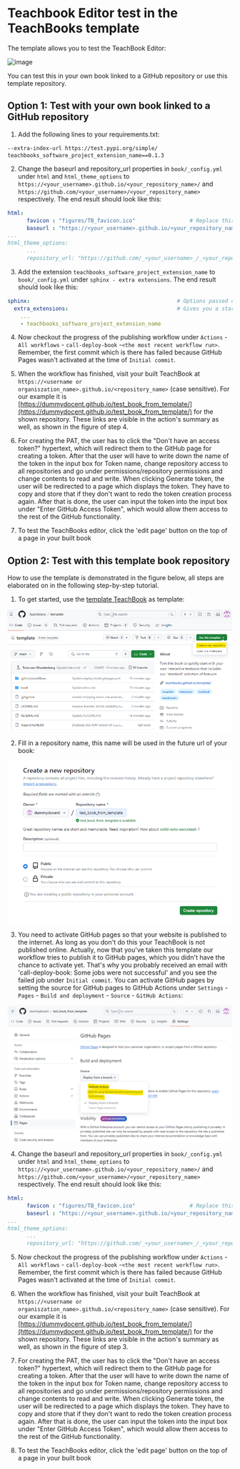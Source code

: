# Teachbook Editor test in the TeachBooks template

The template allows you to test the TeachBook Editor: 

![image](https://github.com/user-attachments/assets/506238db-2ec7-4241-86d7-3ab20f14e799)

You can test this in your own book linked to a GitHub repository or use this template repository.

## Option 1: Test with your own book linked to a GitHub repository

1. Add the following lines to your requirements.txt:

```
--extra-index-url https://test.pypi.org/simple/
teachbooks_software_project_extension_name==0.1.3
```

2. Change the baseurl and repository_url properties in `book/_config.yml` under `html` and `html_theme_options` to `https://<your_username>.github.io/<your_repository_name>/` and `https://github.com/<your_username>/<your_repository_name>` respectively. The end result should look like this:

```yaml
html:
      favicon : "figures/TB_favicon.ico"                 # Replace this with your own favicon
      baseurl : "https://<your_username>.github.io/<your_repository_name>/"
...
html_theme_options:
      ...
      repository_url: "https://github.com/_<your_username>_/_<your_repository_name>_"
```

3. Add the extension `teachbooks_software_project_extension_name` to `book/_config.yml` under `sphinx - extra extensions`. The end result should look like this:

```yaml
sphinx:                                              # Options passed on to the underlying sphinx-parser
  extra_extensions:                                  # Gives you a starter package of extensions to use in your book
    ...
    - teachbooks_software_project_extension_name
```

4.  Now checkout the progress of the publishing workflow under `Actions` - `All workflows` -  `call-deploy-book` -`<the most recent workflow run>`. Remember, the first commit which is there has failed because GitHub Pages wasn't activated at the time of `Initial commit`.

5. When the workflow has finished, visit your built TeachBook at `https://<username or organiszation_name>.github.io/<repository_name>` (case sensitive). For our example it is [https://dummydocent.github.io/test_book_from_template/](https://dummydocent.github.io/test_book_from_template/) for the shown repository. These links are visible in the action's summary as well, as shown in the figure of step 4.

5. For creating the PAT, the user has to click the "Don't have an access token?" hypertext, which will redirect them to the GitHub page for creating a token. After that the user will have to write down the name of the token in the input box for Token name, change repository access to all repositories and go under permissions/repository permissions and change contents to read and write. When clicking Generate token, the user will be redirected to a page which displays the token. They have to copy and store that if they don't want to redo the token creation process again. After that is done, the user can input the token into the input box under "Enter GitHub Access Token", which would allow them access to the rest of the GitHub functionality.

7. To test the TeachBooks editor, click the 'edit page' button on the top of a page in your built book

## Option 2: Test with this template book repository

How to use the template is demonstrated in the figure below, all steps are elaborated on in the following step-by-step tutorial.

1. To get started, use the [template TeachBook](https://github.com/TeachBooks/main/template) as template:

![Use template](https://github.com/TeachBooks/template_figures/blob/main/use_template.png?raw=true)

2. Fill in a repository name, this name will be used in the future url of your book:

![Create new repository](https://github.com/TeachBooks/template_figures/blob/main/create_new_repository.png?raw=true)

3. You need to activate GitHub pages so that your website is published to the internet. As long as you don't do this your TeachBook is not published online. Actually, now that you've taken this template our workflow tries to publish it to GitHub pages, which you didn't have the chance to activate yet. That's why you probably received an email with 'call-deploy-book: Some jobs were not successful' and you see the failed job under `Initial commit`. You can activate GitHub pages by setting the source for GitHub pages to GitHub Actions under `Settings` - `Pages` - `Build and deployment` - `Source` - `GitHub Actions`:

![Activate GitHub Pages](https://github.com/TeachBooks/template_figures/blob/main/set_up_pages.png?raw=true)

4. Change the baseurl and repository_url properties in `book/_config.yml` under `html` and `html_theme_options` to `https://<your_username>.github.io/<your_repository_name>/` and `https://github.com/<your_username>/<your_repository_name>` respectively. The end result should look like this:

```yaml
html:
      favicon : "figures/TB_favicon.ico"                 # Replace this with your own favicon
      baseurl : "https://<your_username>.github.io/<your_repository_name>/"
...
html_theme_options:
      ...
      repository_url: "https://github.com/_<your_username>_/_<your_repository_name>_"
```

5.  Now checkout the progress of the publishing workflow under `Actions` - `All workflows` -  `call-deploy-book` -`<the most recent workflow run>`. Remember, the first commit which is there has failed because GitHub Pages wasn't activated at the time of `Initial commit`.

6. When the workflow has finished, visit your built TeachBook at `https://<username or organiszation_name>.github.io/<repository_name>` (case sensitive). For our example it is [https://dummydocent.github.io/test_book_from_template/](https://dummydocent.github.io/test_book_from_template/) for the shown repository. These links are visible in the action's summary as well, as shown in the figure of step 3.

7. For creating the PAT, the user has to click the "Don't have an access token?" hypertext, which will redirect them to the GitHub page for creating a token. After that the user will have to write down the name of the token in the input box for Token name, change repository access to all repositories and go under permissions/repository permissions and change contents to read and write. When clicking Generate token, the user will be redirected to a page which displays the token. They have to copy and store that if they don't want to redo the token creation process again. After that is done, the user can input the token into the input box under "Enter GitHub Access Token", which would allow them access to the rest of the GitHub functionality.

8. To test the TeachBooks editor, click the 'edit page' button on the top of a page in your built book
